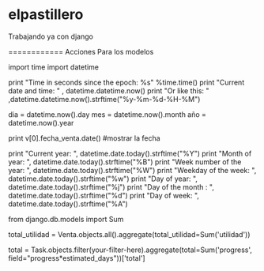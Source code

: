elpastillero
============

Trabajando ya con django


============
Acciones Para los modelos


import time
import datetime

print "Time in seconds since the epoch: %s" %time.time()
print "Current date and time: " , datetime.datetime.now()
print "Or like this: " ,datetime.datetime.now().strftime("%y-%m-%d-%H-%M")

dia = datetime.now().day
mes = datetime.now().month
año = datetime.now().year

print v[0].fecha_venta.date() #mostrar la fecha

print "Current year: ", datetime.date.today().strftime("%Y")
print "Month of year: ", datetime.date.today().strftime("%B")
print "Week number of the year: ", datetime.date.today().strftime("%W")
print "Weekday of the week: ", datetime.date.today().strftime("%w")
print "Day of year: ", datetime.date.today().strftime("%j")
print "Day of the month : ", datetime.date.today().strftime("%d")
print "Day of week: ", datetime.date.today().strftime("%A")




from django.db.models import Sum

total_utilidad = Venta.objects.all().aggregate(total_utilidad=Sum('utilidad'))

total = Task.objects.filter(your-filter-here).aggregate(total=Sum('progress', field="progress*estimated_days"))['total']
